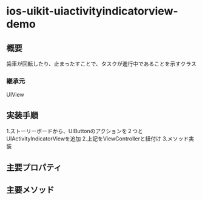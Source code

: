 # ios-uikit-uiactivityindicatorview-demo

## 概要
歯車が回転したり、止まったすことで、タスクが進行中であることを示すクラス

### 継承元
UIView

## 実装手順
1.ストーリーボードから、UIButtonのアクションを２つとUIActivityIndicatorViewを追加
2.上記をViewControllerと紐付け
3.メソッド実装

## 主要プロパティ



## 主要メソッド
